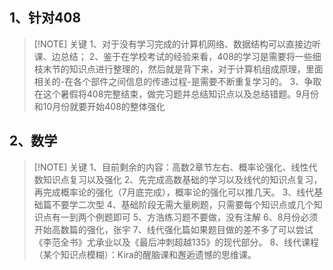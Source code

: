
## 1、针对408


> [!NOTE] 关键
> 1、对于没有学习完成的计算机网络、数据结构可以直接边听课、边总结；
> 2、鉴于在学校考试的经验来看，408的学习是需要将一些细枝末节的知识点进行整理的，然后就是背下来，对于计算机组成原理，里面相关的-在各个部件之间信息的传递过程-是需要不断重复学习的。
> 3、争取在这个暑假将408完整结束，做完习题并总结知识点以及总结错题。9月份和10月份就要开始408的整体强化

## 2、数学


> [!NOTE] 关键
> 1、目前剩余的内容：高数2章节左右、概率论强化、线性代数知识点复习以及强化
> 2、先完成高数基础的学习以及线代的知识点复习，再完成概率论的强化（7月底完成），概率论的强化可以推几天。
> 3、线代基础篇不要学二次型
> 4、基础阶段无需大量刷题，只需要每个知识点或几个知识点有一到两个例题即可
> 5、方浩练习题不要做，没有注解
> 6、8月份必须开始高数篇的强化，张宇
> 7、线代强化篇如果题目做的差不多了可以尝试《李范全书》尤承业以及《最后冲刺超越135》的现代部分。
> 8、线代课程（某个知识点模糊）：Kira的醒脑课和邂逅遗憾的思维课。

